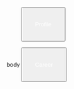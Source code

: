 <!doctype html>
<html>
<head>
<meta name="viewport" content=width=device-width, initial-scale=1">
<style>
.dropbtn {
bacground-color:blue; 
color: white;
padding: 30px;
font-size 16px
border: none ;
}
.dropdown {
position: relative;
display: inline-block;
}
.dropdown-content {
display: none;
position: absolute
background-color:#f1f1f1;
min-width: 160px:
}
.dropdown_content a{
color: black;
padding; 12px 16px;
text-decoration: none:
}
body{
bacground-color: maroon;
}
.dropdown-content a:hover
{background-colo: #ddd;}
.dropdown:hover.dropdown-content{display:block;}
.dropdown:hover .dropdown-content {display: block:}
.dropdown:hover .dropbtn {background-color: #3e8e41}
</style>

</head>
body
<div class="dropdown"

<button class="dropbtn">Profile</button>
<div class="dropdown-content">
<img src="m.jpg" alt="" width="400" height="350">
<html>
<head>
<style>
*{box-sizing:;border-box}
body {font-family:"lato",sans-serif;}

/* Style the tab */
.tab {
float: left;
border:1px solid #ccc;
background-color: #f1f1f1;
widt: 30%
height: 300px;
}
/*style the buttons inside the tab */
.tab button {
display: button;
background-color: inherit;
color:black; 
padding: 22px 16px;
width:100%
border: none;
outline: none;
text-align: left;
cursor: pointer;
font-size: 17px;
}
/*Change background color of buttons on hover */ 
.tab button:hover* {
background-color: #ddd;
}
/* create an active/current"tab button" class*/
.tab button.active {
background-color: #ccc;
}
style the tab content */
.tabcontent {
float: left;
padding: 0px 12px;
border: 1px solid #ccc;
width:70%;
border-left: none;
height 500px;
display: none;}
}
/*clear floats after the tab*/
.clearfix:after {
content:"";
clear:both
display: table:
}
</style>
</head>
<body>
<div class="tab">
<button class="tablinks" onmouseover="openName"(event,'PER')">PERSONAL DATA</Button>
<button class="tablinks"onmouseover=""openName"(event,'EDU')">EDUCATIONAL BACKGROUND</button>
<button class="tablinks"onmouseover="openName"(event'FAM')">FAMILY BACKGROUND</button>
</div>
<div class="PER" class="tabcontent"></>
<h3>jasthel abejo sabiona</h3>
<h3>26</>
<>february 23 1996</>
<>i live in villanueva mis. or<>
<>male<>
<>single<>
<div class="EDU" class="tabcontent"></>
<>VICENTE N. CHAVES MEMORIAL CENTRAL SCHOOL<>
<>VILLANUEVA NATIONAL HIGH SCHOOL<>
<>TAGOLOAN COMMUNITY COLLEGE<>
<div class="FAM" class="tabcontent"></div>
<>complete family<>
<h3>im the oldest of my brother and sister</h3>

</style>
</head>
<body>
<div class="dropdown">
<button class="dropbtn"Travel</button>
<div class="dropdown-content">
  <h2Korea</h2>
<img src="v.jpg" alt="" width="600" height="400">
<h2>TAGAYTAY</h2>
<img src="tagaytay.jpeg" alt=""width="600" height="400"
 <h2>BORACAY</h2>
  <img src="b.jpg" alt="" width="600" height="400">

 </div>
</div>
 <meta nmae="viewport content="width=device-with,
 <style>


</style>
</head>
<body>
<div class="dropdown">
<button class="dropbtn"> Career</button>
<div class="dropdown-content">
<h3> HOSPITALITY MANAGEMENT </h3>
<img src="hm.jpeg" alt"" width="600" height="400">
<h3> EDUCATION </h3>
<img src="u. jpg" alt"" width="600" height="400>
<h3> NURSING </h3>
<img src=n. jpg" alt"" width="600" height="400">

</div>
</div>

</body>
</html>










































